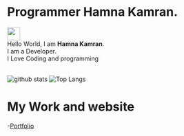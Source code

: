 # Programmer Hamna Kamran.
<img src="https://raw.githubusercontent.com/ProgrammerGauCancel/changesrav/programmergaurav/master/images/hello.gif" width="30"> <br />Hello World, I am <strong>Hamna Kamran</strong>.<br />
I am a Developer. <br/>
I Love Coding and  programming
<br/>
<br/>

![github stats](https://github-readme-stats.vercel.app/api?username=hamnakamran10&show_icons=true&title_color=fff&theme=radical&hide=prs)
![Top Langs](https://github-readme-stats.vercel.app/api/top-langs/?username=hamnakamran10&layout=compact&theme=radical)

# My Work and website
-[Portfolio](https://hamna-kamran-644c0.web.app/)
